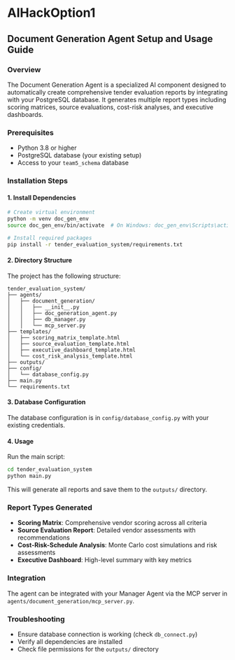 # AIHackOption1

## Document Generation Agent Setup and Usage Guide

### Overview

The Document Generation Agent is a specialized AI component designed to automatically create comprehensive tender evaluation reports by integrating with your PostgreSQL database. It generates multiple report types including scoring matrices, source evaluations, cost-risk analyses, and executive dashboards.

### Prerequisites

- Python 3.8 or higher
- PostgreSQL database (your existing setup)
- Access to your `team5_schema` database

### Installation Steps

#### 1. Install Dependencies

```bash
# Create virtual environment
python -m venv doc_gen_env
source doc_gen_env/bin/activate  # On Windows: doc_gen_env\Scripts\activate

# Install required packages
pip install -r tender_evaluation_system/requirements.txt
```

#### 2. Directory Structure

The project has the following structure:

```
tender_evaluation_system/
├── agents/
│   ├── document_generation/
│   │   ├── __init__.py
│   │   ├── doc_generation_agent.py
│   │   ├── db_manager.py
│   │   └── mcp_server.py
├── templates/
│   ├── scoring_matrix_template.html
│   ├── source_evaluation_template.html
│   ├── executive_dashboard_template.html
│   └── cost_risk_analysis_template.html
├── outputs/
├── config/
│   └── database_config.py
├── main.py
└── requirements.txt
```

#### 3. Database Configuration

The database configuration is in `config/database_config.py` with your existing credentials.

#### 4. Usage

Run the main script:

```bash
cd tender_evaluation_system
python main.py
```

This will generate all reports and save them to the `outputs/` directory.

### Report Types Generated

- **Scoring Matrix**: Comprehensive vendor scoring across all criteria
- **Source Evaluation Report**: Detailed vendor assessments with recommendations
- **Cost-Risk-Schedule Analysis**: Monte Carlo cost simulations and risk assessments
- **Executive Dashboard**: High-level summary with key metrics

### Integration

The agent can be integrated with your Manager Agent via the MCP server in `agents/document_generation/mcp_server.py`.

### Troubleshooting

- Ensure database connection is working (check `db_connect.py`)
- Verify all dependencies are installed
- Check file permissions for the `outputs/` directory